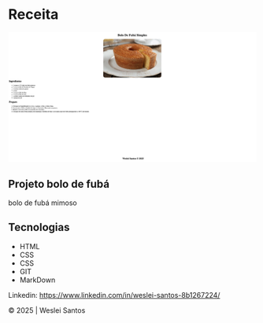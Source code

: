# Receita

![](./preview.png)

## Projeto bolo de fubá
bolo de fubá mimoso

## Tecnologias
* HTML
* CSS
* CSS
* GIT 
* MarkDown

Linkedin: https://www.linkedin.com/in/weslei-santos-8b1267224/

&copy; 2025 | Weslei Santos